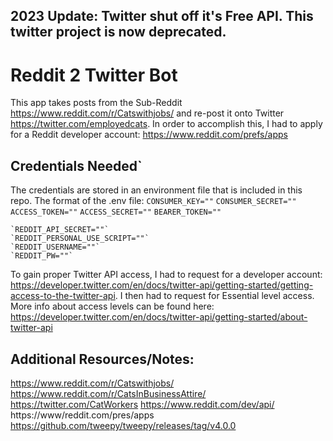 ## 2023 Update: Twitter shut off it's Free API. This twitter project is now deprecated.

# Reddit 2 Twitter Bot
This app takes posts from the Sub-Reddit https://www.reddit.com/r/Catswithjobs/ and re-post it onto Twitter https://twitter.com/employedcats. 
In order to accomplish this, I had to apply for a Reddit developer account: https://www.reddit.com/prefs/apps

## Credentials Needed`
The credentials are stored in an environment file that is included in this repo. The format of the .env file:
    `CONSUMER_KEY=""`
    `CONSUMER_SECRET=""`
    `ACCESS_TOKEN=""`
    `ACCESS_SECRET=""`
    `BEARER_TOKEN=""`

    `REDDIT_API_SECRET=""`
    `REDDIT_PERSONAL_USE_SCRIPT=""`
    `REDDIT_USERNAME=""`
    `REDDIT_PW=""`

To gain proper Twitter API access, I had to request for a developer account: https://developer.twitter.com/en/docs/twitter-api/getting-started/getting-access-to-the-twitter-api. I then had to request for Essential level access. More info about access levels can be found here: https://developer.twitter.com/en/docs/twitter-api/getting-started/about-twitter-api


## Additional Resources/Notes:
https://www.reddit.com/r/Catswithjobs/
https://www.reddit.com/r/CatsInBusinessAttire/
https://twitter.com/CatWorkers
https://www.reddit.com/dev/api/
https://www/reddit.com/pres/apps
https://github.com/tweepy/tweepy/releases/tag/v4.0.0
